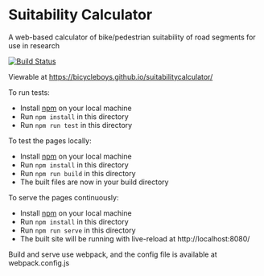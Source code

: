 # Suitability Calculator
A web-based calculator of bike/pedestrian suitability of road segments for use in research

[![Build Status](https://travis-ci.com/bicycleboys/suitabilitycalculator.svg?branch=master)](https://travis-ci.com/bicycleboys/suitabilitycalculator)

Viewable at https://bicycleboys.github.io/suitabilitycalculator/

To run tests:
 - Install [npm](https://nodejs.org/en/download/) on your local machine
 - Run `npm install` in this directory
 - Run `npm run test` in this directory

To test the pages locally:
 - Install [npm](https://nodejs.org/en/download/) on your local machine
 - Run `npm install` in this directory
 - Run `npm run build` in this directory
 - The built files are now in your build directory

To serve the pages continuously:
 - Install [npm](https://nodejs.org/en/download/) on your local machine
 - Run `npm install` in this directory
 - Run `npm run serve` in this directory
 - The built site will be running with live-reload at http://localhost:8080/

 Build and serve use webpack, and the config file is available at webpack.config.js